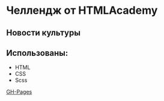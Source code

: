 # Челлендж от HTMLAcademy

## Новости культуры

## Использованы:
 + HTML
 + CSS
 + Scss


[GH-Pages](https://ok-webdev.github.io/culture-news/)


